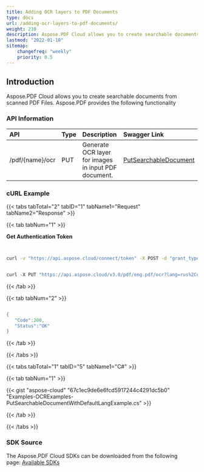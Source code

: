 ```yaml
---
title: Adding OCR layers to PDF Documents
type: docs
url: /adding-ocr-layers-to-pdf-documents/
weight: 210
description: Aspose.PDF Cloud allows you to create searchable documents from scanned PDF Files. Learn more in the next section of the documentation.
lastmod: "2022-01-10"
sitemap:
    changefreq: "weekly"
    priority: 0.5
---
```


## Introduction

Aspose.PDF Cloud allows you to create searchable documents from scanned PDF Files. Aspose.PDF provides the following functionality

### API Information

|**API**|**Type**|**Description**|**Swagger Link**|
| :- | :- | :- | :- |
|/pdf/{name}/ocr|PUT|Generate OCR layer for images in input PDF document.|[PutSearchableDocument](https://apireference.aspose.cloud/pdf/#/Ocr/PutSearchableDocument)|

### cURL Example

{{< tabs tabTotal="2" tabID="1" tabName1="Request" tabName2="Response" >}}

{{< tab tabNum="1" >}}


**Get Authentication Token**


```bash


curl -v "https://api.aspose.cloud/connect/token" -X POST -d "grant_type=client_credentials&client_id=<APP_SID>&client_secret=<APP_KEY>" -H "Content-Type: application/x-www-form-urlencoded" -H "Accept: application/json"

```

```java

curl -X PUT "https://api.aspose.cloud/v3.0/pdf/eng.pdf/ocr?lang=rus%2Ceng" -H "accept: application/json" -H "authorization: Bearer eyJhbGciOiJSUzI1NiIsInR5cCI6IkpXVCJ9.eyJuYmYiOjE1NzAzODkzNDgsImV4cCI6MTU3MDQ3NTc0OCwiaXNzIjoiaHR0cHM6Ly9hcGkuYXNwb3NlLmNsb3VkIiwiYXVkIjpbImh0dHBzOi8vYXBpLmFzcG9zZS5jbG91ZC9yZXNvdXJjZXMiLCJhcGkucGxhdGZvcm0iLCJhcGkucHJvZHVjdHMiXSwiY2xpZW50X2lkIjoiOWYwYjI2ZDEtMGYxZi00MDNiLTliYTQtMTMzMzk4MGFjNmRiIiwiY2xpZW50X2lkU3J2SWQiOiIiLCJzY29wZSI6WyJhcGkucGxhdGZvcm0iLCJhcGkucHJvZHVjdHMiXX0.F2JPrdDoSCz_reHdCvB0f6a934hano2fj4qC-p7OihvchF5AFVWZJrhbciFUSnz4fymA8onEhhoWRwTsE2SXZreWO9ZVGG0IpCGUUx-A5TXGuyJyBtYMC0tHglfw26cIlU-QwqVPp4jPMFtEK90oxJU6OdAf346hdLfzpgTf9D2wUulkfAvTUsK3Hnjdo62kUJLZ71rp_1XLTz9iSrmiJVFakeAsLwpD3eOfnG6yi9uFIMqPAHaBMP-MW3Lf-dBn7G6J0pBVl_Vh6LPcKKTdrdXi7KQ2E_iR8O6wR1vzBno6PIIarS74POm0IBesT5bgTh_BUkAZKM8nvYsDNgKehA"

```

{{< /tab >}}

{{< tab tabNum="2" >}}

```java

{
   "Code":200,
   "Status":"OK"
}

```

{{< /tab >}}

{{< /tabs >}}

{{< tabs tabTotal="1" tabID="5" tabName1="C#" >}}

{{< tab tabNum="1" >}}

{{< gist "aspose-cloud" "67c1ec9de6e6fcd5917244c4291dc5b0" "Examples-OCRExamples-PutSearchableDocumentWithDefaultLangExample.cs" >}}

{{< /tab >}}

{{< /tabs >}}

### SDK Source

The Aspose.PDF Cloud SDKs can be downloaded from the following page: [Available SDKs](/pdf/available-sdks/)
